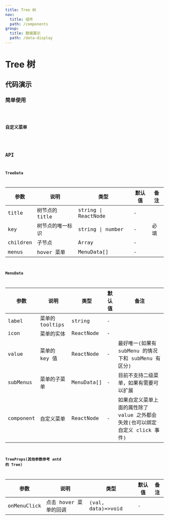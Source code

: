 ```yaml
---
title: Tree 树
nav:
  title: 组件
  path: /components
group:
  title: 数据展示
  path: /data-display
---
```


# Tree 树

## 代码演示

### 简单使用

<code src="./demo/simple.tsx" />

### 自定义菜单

<code src="./demo/advance.tsx" />

## API

### TreeData

| 参数     | 说明             | 类型                | 默认值 | 备注 |
| -------- | ---------------- | ------------------- | ------ | ---- |
| title    | 树节点的 title   | string \| ReactNode | -      |      |
| key      | 树节点的唯一标识 | string \| number    | -      | 必填 |
| children | 子节点           | Array               | -      |      |
| menus    | hover 菜单       | MenuData[]          | -      |      |

### MenuData

| 参数      | 说明            | 类型       | 默认值 | 备注                                                                         |
| --------- | --------------- | ---------- | ------ | ---------------------------------------------------------------------------- |
| label     | 菜单的 tooltips | string     | -      |                                                                              |
| icon      | 菜单的实体      | ReactNode  | -      |                                                                              |
| value     | 菜单的 key 值   | ReactNode  | -      | 最好唯一(如果有 subMenu 的情况下和 subMenu 有区分)                           |
| subMenus  | 菜单的子菜单    | MenuData[] | -      | 目前不支持二级菜单，如果有需要可以扩展                                       |
| component | 自定义菜单      | ReactNode  | -      | 如果自定义菜单上面的属性除了 value 之外都会失效(也可以绑定自定义 click 事件) |

### TreeProps(其他参数参考 antd 的 Tree)

| 参数        | 说明                  | 类型              | 默认值 | 备注 |
| ----------- | --------------------- | ----------------- | ------ | ---- |
| onMenuClick | 点击 hover 菜单的回调 | (val, data)=>void | -      |      |

